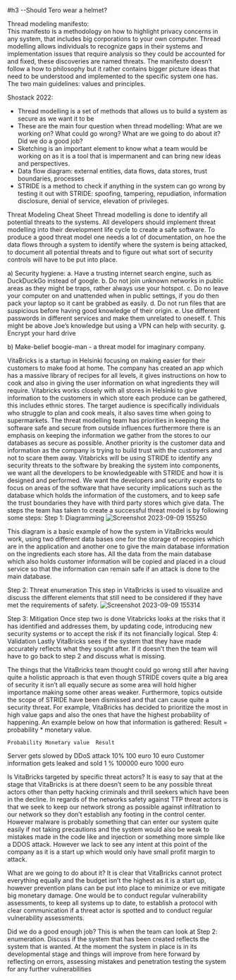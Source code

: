  #h3 --Should Tero wear a helmet?

Thread modeling manifesto: 	
	This manifesto is a methodology on how to highlight privacy concerns in any system, that includes big corporations to your own computer. 
Thread modelling allows individuals to recognize gaps in their systems and implementation issues that require analysis so they could be accounted for and fixed, these discoveries are named threats. 
The manifesto doesn’t follow a how to philosophy but it rather contains bigger picture ideas that need to be understood and implemented to the specific system one has. The two main guidelines: values and principles.

Shostack 2022:
-	Thread modelling is a set of methods that allows us to build a system as secure as we want it to be 
-	These are the main four question when thread modelling: What are we working on? What could go wrong? What are we going to do about it? Did we do a good job?
-	Sketching is an important element to know what a team would be working on as it is a tool that is impermanent and can bring new ideas and perspectives.
-	Data flow diagram: external entities, data flows,  data stores, trust boundaries, processes 
-	STRIDE is a method to check if anything in the system can go wrong by testing it out with STRIDE: spoofing, tampering, repudiation, information disclosure, denial of service, elevation of privileges.

Threat Modeling Cheat Sheet
Thread modelling is done to identify all potential threats to the systems. All developers should implement threat modelling into their development life cycle to create a safe software. To produce a good threat model one needs a lot of documentation, on  hoe the data flows through a system to identify where the system is being attacked, to document all potential threats and to figure out what sort of security controls will have to be put into place.

a)	Security hygiene:
a.	Have a trusting internet search engine, such as DuckDuckGo instead of google.
b.	Do not join unknown networks in public areas as they might be traps, rather always use your hotspot. 
c.	Do no leave your computer on and unattended when in public settings, if you do then pack your laptop so it cant be grabbed as easily. 
d.	Do not run files that are suspicious before having good knowledge of their origin. 
e.	Use different passwords in different services and make them unrelated to oneself.
f.	This might be above Joe’s knowledge but using a VPN can help with security. 
g.	Encrypt your hard drive 



b) Make-belief boogie-man - a threat model for imaginary company.

VitaBricks is a startup in Helsinki focusing on making easier for their customers to make food at home. The company has created an app which has a massive library of recipes for all levels, it gives instructions on how to cook and also in giving the user information on what ingredients they will require. Vitabricks works closely with all stores in Helsinki to give information to the customers in which store each produce can be gathered, this includes ethnic stores.
The target audience is specifically individuals who struggle to plan and cook meals, it also saves time when going to supermarkets.
The threat modelling team has priorities in keeping the software safe and secure from outside influences furthermore there is an emphasis on keeping the information we gather from the stores to our databases as secure as possible. Another priority is the customer data and information as the company is trying to build trust with the customers and not to scare them away. Vitabricks will be using STRIDE to identify any security threats to the software by breaking the system into components, we want all the developers to be knowledgeable with STRIDE and how it is designed and performed. We want the developers and security experts to focus on areas of the software that have security implications such as the database which holds the information of the customers, and to keep safe the trust boundaries they have with third party stores which give data.
The steps the team has taken to create a successful threat model is by following some steps:
Step 1: Diagramming	
 ![Screenshot 2023-09-09 155250](https://github.com/EmilioLehto/InformationSecurity/assets/113890358/47576f35-79df-49ce-a428-628320cc114c)

This diagram is a basic example of how the system in VitaBricks would work, using two different data bases one for the storage of recopies which are in the application and another one to give the main database information on the ingredients each store has. All the data from the main database which also holds customer information will be copied and placed in a cloud service so that the information can remain safe if an attack is done to the main database. 

Step 2: Threat enumeration
This step in VitaBricks is used to visualize and discuss the different elements that still need to be considered if they have met the requirements of safety. 
![Screenshot 2023-09-09 155314](https://github.com/EmilioLehto/InformationSecurity/assets/113890358/40e59bb8-4f7b-4d86-a43d-bc93e5e2f73f)





Step 3: Mitigation
Once step two is done Vitabricks looks at the risks that it has identified and addresses them, by updating code, introducing new security systems or to accept the risk if its not financially logical. 
Step 4: Validation
Lastly VitaBricks sees if the system that they have made accurately reflects what they sought after. If it doesn’t then the team will have to go back to step 2 and discuss what is missing.  

The things that the VitaBricks team thought could go wrong still after having quite a holistic approach is that even though STRIDE covers quite a big area of security it isn’t all equally secure as some area will hold higher importance making some other areas weaker. Furthermore, topics outside the scope of STRIDE have been dismissed and that can cause quite a security threat. 
For example, VitaBricks has decided to prioritize the most in high value gaps and also the ones that have the highest probability of happening.  An example below on how that information is gathered: Result = probability * monetary value.

	Probability	Monetary value	Result
Server gets slowed by DDoS attack 	10%	100 euro	10 euro
Customer information gets leaked and sold	1 % 	100000 euro	1000 euro

Is VitaBricks targeted by specific threat actors?  It is easy to say that at the stage that VitaBricks is at there doesn’t seem to be any possible threat actors other than petty hacking criminals and thrill seekers which have been in the decline. In regards of the networks safety against TTP threat actors is that we seek to keep our network strong as possible against infiltration to our network so they don’t establish any footing in the control center. However malware is probably something that can enter our system quite easily if not taking precautions and the system would also be weak to mistakes made in the code like and injection or something more simple like a DDOS attack. However we lack to see any intent at this point of the company as it is a start up which would only have small profit margin to attack. 

What are we going to do about it? 
It is clear that  VitaBricks cannot protect everything equally and the budget isn’t the highest as it is a start up, however prevention plans can be put into place to minimize or eve mitigate big monetary damage. One would be to conduct regular vulnerability assessments, to keep all systems up to date, to establish a protocol with clear communication if a threat actor is spotted and to conduct regular vulnerability assessments.

Did we do a good enough job? 
This is when the team can look at Step 2: enumeration. Discuss if the system that has been created reflects the system that is wanted. At the moment the system in place is in its developmental stage and things will improve from here forward by reflecting on errors, assessing mistakes and penetration testing the system for any further vulnerabilities
